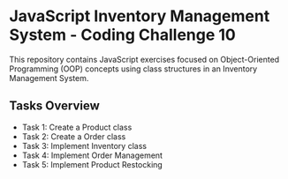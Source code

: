 # JavaScript Inventory Management System - Coding Challenge 10

This repository contains JavaScript exercises focused on Object-Oriented Programming (OOP) concepts using class structures in an Inventory Management System.

## Tasks Overview
- Task 1: Create a Product class
- Task 2: Create a Order class
- Task 3: Implement Inventory class
- Task 4: Implement Order Management
- Task 5: Implement Product Restocking
